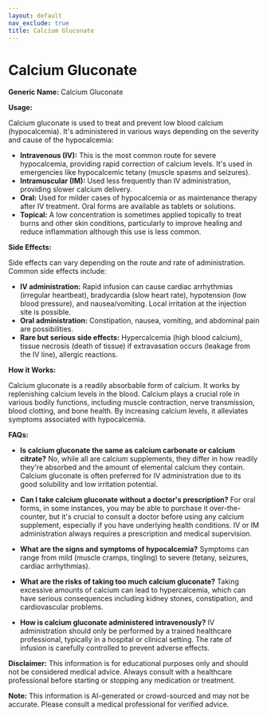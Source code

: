 ```yaml
---
layout: default
nav_exclude: true
title: Calcium Gluconate
---
```


# Calcium Gluconate

**Generic Name:** Calcium Gluconate

**Usage:**

Calcium gluconate is used to treat and prevent low blood calcium (hypocalcemia).  It's administered in various ways depending on the severity and cause of the hypocalcemia:

* **Intravenous (IV):** This is the most common route for severe hypocalcemia, providing rapid correction of calcium levels. It's used in emergencies like hypocalcemic tetany (muscle spasms and seizures).
* **Intramuscular (IM):**  Used less frequently than IV administration, providing slower calcium delivery.
* **Oral:**  Used for milder cases of hypocalcemia or as maintenance therapy after IV treatment.  Oral forms are available as tablets or solutions.
* **Topical:** A low concentration is sometimes applied topically to treat burns and other skin conditions, particularly to improve healing and reduce inflammation although this use is less common.


**Side Effects:**

Side effects can vary depending on the route and rate of administration. Common side effects include:

* **IV administration:**  Rapid infusion can cause cardiac arrhythmias (irregular heartbeat), bradycardia (slow heart rate), hypotension (low blood pressure), and nausea/vomiting.  Local irritation at the injection site is possible.
* **Oral administration:**  Constipation, nausea, vomiting, and abdominal pain are possibilities.
* **Rare but serious side effects:**  Hypercalcemia (high blood calcium), tissue necrosis (death of tissue) if extravasation occurs (leakage from the IV line), allergic reactions.


**How it Works:**

Calcium gluconate is a readily absorbable form of calcium.  It works by replenishing calcium levels in the blood. Calcium plays a crucial role in various bodily functions, including muscle contraction, nerve transmission, blood clotting, and bone health.  By increasing calcium levels, it alleviates symptoms associated with hypocalcemia.


**FAQs:**

* **Is calcium gluconate the same as calcium carbonate or calcium citrate?** No, while all are calcium supplements, they differ in how readily they're absorbed and the amount of elemental calcium they contain.  Calcium gluconate is often preferred for IV administration due to its good solubility and low irritation potential.

* **Can I take calcium gluconate without a doctor's prescription?**  For oral forms, in some instances, you may be able to purchase it over-the-counter, but it's crucial to consult a doctor before using any calcium supplement, especially if you have underlying health conditions. IV or IM administration always requires a prescription and medical supervision.

* **What are the signs and symptoms of hypocalcemia?** Symptoms can range from mild (muscle cramps, tingling) to severe (tetany, seizures, cardiac arrhythmias).

* **What are the risks of taking too much calcium gluconate?** Taking excessive amounts of calcium can lead to hypercalcemia, which can have serious consequences including kidney stones, constipation, and cardiovascular problems.

* **How is calcium gluconate administered intravenously?** IV administration should only be performed by a trained healthcare professional, typically in a hospital or clinical setting. The rate of infusion is carefully controlled to prevent adverse effects.

**Disclaimer:** This information is for educational purposes only and should not be considered medical advice. Always consult with a healthcare professional before starting or stopping any medication or treatment.


**Note:** This information is AI-generated or crowd-sourced and may not be accurate. Please consult a medical professional for verified advice.
